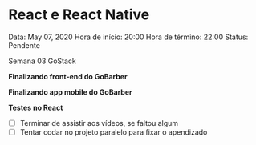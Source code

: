 # React e React Native

Data: May 07, 2020
Hora de início: 20:00
Hora de término: 22:00
Status: Pendente

Semana 03 GoStack

**Finalizando front-end do GoBarber**

**Finalizando app mobile do GoBarber**

**Testes no React**

- [ ]  Terminar de assistir aos vídeos, se faltou algum
- [ ]  Tentar codar no projeto paralelo para fixar o apendizado